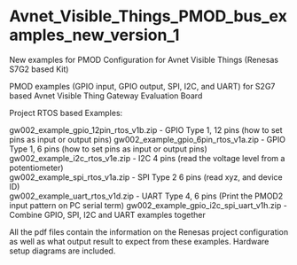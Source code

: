 # Avnet_Visible_Things_PMOD_bus_examples_new_version_1
New examples for PMOD Configuration for Avnet Visible Things (Renesas S7G2 based Kit)

PMOD examples (GPIO input, GPIO output, SPI, I2C, and UART) for S2G7 based Avnet Visible Thing Gateway Evaluation Board

Project RTOS based Examples: 

gw002_example_gpio_12pin_rtos_v1b.zip   - GPIO Type 1, 12 pins (how to set pins as input or output pins)
gw002_example_gpio_6pin_rtos_v1a.zip    - GPIO Type 1, 6 pins  (how to set pins as input or output pins)
gw002_example_i2c_rtos_v1e.zip          - I2C 4 pins (read the voltage level from a potentiometer)  
gw002_example_spi_rtos_v1a.zip          - SPI Type 2 6 pins (read xyz, and device ID)  
gw002_example_uart_rtos_v1d.zip         - UART Type 4, 6  pins (Print the PMOD2 input pattern on PC serial term) 
gw002_example_gpio_i2c_spi_uart_v1h.zip - Combine GPIO, SPI, I2C and UART examples together

All the pdf files contain the information on the Renesas project configuration as well as what output result to expect from these examples.   Hardware setup diagrams are included.
